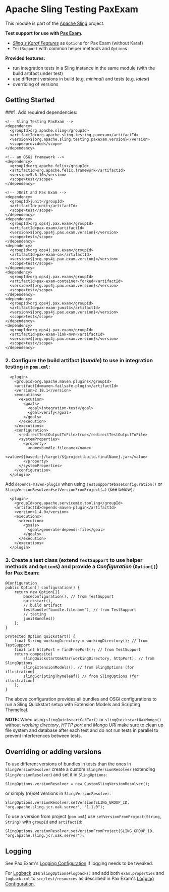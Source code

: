 # Apache Sling Testing PaxExam

This module is part of the [Apache Sling](https://sling.apache.org) project.

**Test support for use with [Pax Exam](https://github.com/ops4j/org.ops4j.pax.exam2).**

* [_Sling's Karaf Features_](https://sling.apache.org/documentation/karaf.html#sling-karaf-features) as `Option`s for Pax Exam (without Karaf)
* `TestSupport` with common helper methods and `Option`s

**Provided features:**

* run integration tests in a Sling instance in the same module (with the build artifact under test)
* use different versions in build (e.g. *minimal*) and tests (e.g. *latest*)
* overriding of versions

## Getting Started

###1. Add required dependencies:

    <!-- Sling Testing PaxExam -->
    <dependency>
      <groupId>org.apache.sling</groupId>
      <artifactId>org.apache.sling.testing.paxexam</artifactId>
      <version>${org.apache.sling.testing.paxexam.version}</version>
      <scope>provided</scope>
    </dependency>

    <!-- an OSGi framework -->
    <dependency>
      <groupId>org.apache.felix</groupId>
      <artifactId>org.apache.felix.framework</artifactId>
      <version>5.6.10</version>
      <scope>test</scope>
    </dependency>

    <!-- JUnit and Pax Exam -->
    <dependency>
      <groupId>junit</groupId>
      <artifactId>junit</artifactId>
      <scope>test</scope>
    </dependency>
    <dependency>
      <groupId>org.ops4j.pax.exam</groupId>
      <artifactId>pax-exam</artifactId>
      <version>${org.ops4j.pax.exam.version}</version>
      <scope>test</scope>
    </dependency>
    <dependency>
      <groupId>org.ops4j.pax.exam</groupId>
      <artifactId>pax-exam-cm</artifactId>
      <version>${org.ops4j.pax.exam.version}</version>
      <scope>test</scope>
    </dependency>
    <dependency>
      <groupId>org.ops4j.pax.exam</groupId>
      <artifactId>pax-exam-container-forked</artifactId>
      <version>${org.ops4j.pax.exam.version}</version>
      <scope>test</scope>
    </dependency>
    <dependency>
      <groupId>org.ops4j.pax.exam</groupId>
      <artifactId>pax-exam-junit4</artifactId>
      <version>${org.ops4j.pax.exam.version}</version>
      <scope>test</scope>
    </dependency>
    <dependency>
      <groupId>org.ops4j.pax.exam</groupId>
      <artifactId>pax-exam-link-mvn</artifactId>
      <version>${org.ops4j.pax.exam.version}</version>
      <scope>test</scope>
    </dependency>

### 2. Configure the build artifact (*bundle*) to use in integration testing in `pom.xml`:

      <plugin>
        <groupId>org.apache.maven.plugins</groupId>
        <artifactId>maven-failsafe-plugin</artifactId>
        <version>2.18.1</version>
        <executions>
          <execution>
            <goals>
              <goal>integration-test</goal>
              <goal>verify</goal>
            </goals>
          </execution>
        </executions>
        <configuration>
          <redirectTestOutputToFile>true</redirectTestOutputToFile>
          <systemProperties>
            <property>
              <name>bundle.filename</name>
              <value>${basedir}/target/${project.build.finalName}.jar</value>
            </property>
          </systemProperties>
        </configuration>
      </plugin>

Add `depends-maven-plugin` when using `TestSupport#baseConfiguration()` or `SlingVersionResolver#setVersionFromProject(…)` (see below):

      <plugin>
        <groupId>org.apache.servicemix.tooling</groupId>
        <artifactId>depends-maven-plugin</artifactId>
        <version>1.4.0</version>
        <executions>
          <execution>
            <goals>
              <goal>generate-depends-file</goal>
            </goals>
          </execution>
        </executions>
      </plugin>

### 3. Create a test class (extend `TestSupport` to use helper methods and `Option`s) and provide a *Configuration* (`Option[]`) for Pax Exam:

    @Configuration
    public Option[] configuration() {
        return new Option[]{
            baseConfiguration(), // from TestSupport
            quickstart(),
            // build artifact
            testBundle("bundle.filename"), // from TestSupport
            // testing
            junitBundles()
        };
    }

    protected Option quickstart() {
        final String workingDirectory = workingDirectory(); // from TestSupport
        final int httpPort = findFreePort(); // from TestSupport
        return composite(
            slingQuickstartOakTar(workingDirectory, httpPort), // from SlingOptions
            slingExtensionModels(), // from SlingOptions (for illustration)
            slingScriptingThymeleaf() // from SlingOptions (for illustration)
        );
    }

The above configuration provides all bundles and OSGi configurations to run a Sling Quickstart setup with Extension Models and Scripting Thymeleaf.

**NOTE:** When using `slingQuickstartOakTar()` or `slingQuickstartOakMongo()` without _working directory_, _HTTP port_ and _Mongo URI_ make sure to clean up file system and database after each test and do not run tests in parallel to prevent interferences between tests.

## Overriding or adding versions

To use different versions of bundles in tests than the ones in `SlingVersionResolver` create a custom `SlingVersionResolver` (extending `SlingVersionResolver`) and set it in `SlingOptions`:

    SlingOptions.versionResolver = new CustomSlingVersionResolver();

or simply (re)set versions in `SlingVersionResolver`:

    SlingOptions.versionResolver.setVersion(SLING_GROUP_ID, "org.apache.sling.jcr.oak.server", "1.1.0");

To use a version from project (`pom.xml`) use `setVersionFromProject(String, String)` with `groupId` and `artifactId`:

    SlingOptions.versionResolver.setVersionFromProject(SLING_GROUP_ID, "org.apache.sling.jcr.oak.server");

## Logging

See Pax Exam's [Logging Configuration](https://ops4j1.jira.com/wiki/spaces/PAXEXAM4/pages/54263891/Logging+Configuration) if logging needs to be tweaked.

For [Logback](https://logback.qos.ch) use `SlingOptions#logback()` and add both `exam.properties` and `logback.xml` to `src/test/resources` as described in Pax Exam's [Logging Configuration](https://ops4j1.jira.com/wiki/spaces/PAXEXAM4/pages/54263891/Logging+Configuration).


